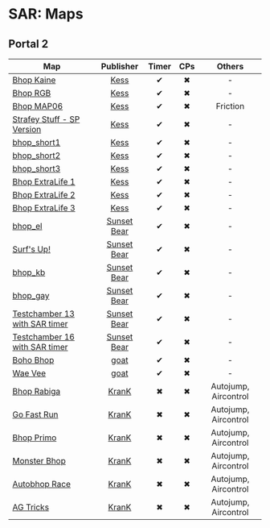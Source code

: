 # SAR: Maps

## Portal 2

Map|Publisher|Timer|CPs|Others
---|:-:|:-:|:-:|:-:
[Bhop Kaine](https://steamcommunity.com/sharedfiles/filedetails/?id=1244133920)|[Kess](https://steamcommunity.com/profiles/76561198076464170)|✔|✖|-
[Bhop RGB](https://steamcommunity.com/sharedfiles/filedetails/?id=1244136553)|[Kess](https://steamcommunity.com/profiles/76561198076464170)|✔|✖|-
[Bhop MAP06](https://steamcommunity.com/sharedfiles/filedetails/?id=1361384409)|[Kess](https://steamcommunity.com/profiles/76561198076464170)|✔|✖|Friction
[Strafey Stuff - SP Version](https://steamcommunity.com/sharedfiles/filedetails/?id=1429785555)|[Kess](https://steamcommunity.com/profiles/76561198076464170)|✔|✖|-
[bhop_short1](https://steamcommunity.com/sharedfiles/filedetails/?id=1434171727)|[Kess](https://steamcommunity.com/profiles/76561198076464170)|✔|✖|-
[bhop_short2](https://steamcommunity.com/sharedfiles/filedetails/?id=1434173811)|[Kess](https://steamcommunity.com/profiles/76561198076464170)|✔|✖|-
[bhop_short3](https://steamcommunity.com/sharedfiles/filedetails/?id=1434175357)|[Kess](https://steamcommunity.com/profiles/76561198076464170)|✔|✖|-
[Bhop ExtraLife 1](https://steamcommunity.com/sharedfiles/filedetails/?id=1579474837  )|[Kess](https://steamcommunity.com/profiles/76561198076464170)|✔|✖|-
[Bhop ExtraLife 2](https://steamcommunity.com/sharedfiles/filedetails/?id=1579478584)|[Kess](https://steamcommunity.com/profiles/76561198076464170)|✔|✖|-
[Bhop ExtraLife 3](https://steamcommunity.com/sharedfiles/filedetails/?id=1579483873)|[Kess](https://steamcommunity.com/profiles/76561198076464170)|✔|✖|-
[bhop_el](https://steamcommunity.com/sharedfiles/filedetails/?id=1327216007)|[Sunset Bear](https://steamcommunity.com/profiles/76561198077253478)|✔|✖|-
[Surf's Up!](https://steamcommunity.com/sharedfiles/filedetails/?id=1337382209)|[Sunset Bear](https://steamcommunity.com/profiles/76561198077253478)|✔|✖|-
[bhop_kb](https://steamcommunity.com/sharedfiles/filedetails/?id=1361590151)|[Sunset Bear](https://steamcommunity.com/profiles/76561198077253478)|✔|✖|-
[bhop_gay](https://steamcommunity.com/sharedfiles/filedetails/?id=1373028574)|[Sunset Bear](https://steamcommunity.com/profiles/76561198077253478)|✔|✖|-
[Testchamber 13 with SAR timer](https://steamcommunity.com/sharedfiles/filedetails/?id=1586287561)|[Sunset Bear](https://steamcommunity.com/profiles/76561198077253478)|✔|✖|-
[Testchamber 16 with SAR timer](https://steamcommunity.com/sharedfiles/filedetails/?id=1586465902)|[Sunset Bear](https://steamcommunity.com/profiles/76561198077253478)|✔|✖|-
[Boho Bhop](https://steamcommunity.com/sharedfiles/filedetails/?id=1336606199)|[goat](https://steamcommunity.com/profiles/76561198042476392)|✔|✖|-
[Wae Vee](https://steamcommunity.com/sharedfiles/filedetails/?id=1354492188)|[goat](https://steamcommunity.com/profiles/76561198042476393)|✔|✖|-
[Bhop Rabiga](https://steamcommunity.com/sharedfiles/filedetails/?id=1303556663)|[KranK](https://steamcommunity.com/profiles/76561198044394357)|✖|✖|Autojump, Aircontrol
[Go Fast Run](https://steamcommunity.com/sharedfiles/filedetails/?id=1303560888)|[KranK](https://steamcommunity.com/profiles/76561198044394357)|✖|✖|Autojump, Aircontrol
[Bhop Primo](https://steamcommunity.com/sharedfiles/filedetails/?id=1305177442)|[KranK](https://steamcommunity.com/profiles/76561198044394357)|✖|✖|Autojump, Aircontrol
[Monster Bhop](https://steamcommunity.com/sharedfiles/filedetails/?id=1303562666)|[KranK](https://steamcommunity.com/profiles/76561198044394357)|✖|✖|Autojump, Aircontrol
[Autobhop Race](https://steamcommunity.com/sharedfiles/filedetails/?id=1303558937)|[KranK](https://steamcommunity.com/profiles/76561198044394357)|✖|✖|Autojump, Aircontrol
[AG Tricks](https://steamcommunity.com/sharedfiles/filedetails/?id=1303554282)|[KranK](https://steamcommunity.com/profiles/76561198044394357)|✖|✖|Autojump, Aircontrol

